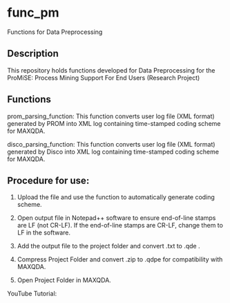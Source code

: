 # func_pm
Functions for Data Preprocessing

Description
-------------
This repository holds functions developed for Data Preprocessing for the ProMiSE: Process Mining Support For End Users (Research Project)

Functions
-------------

prom_parsing_function: This function converts user log file (XML format) generated by PROM into XML log containing time-stamped coding scheme for MAXQDA.

disco_parsing_function: This function converts user log file (XML format) generated by Disco into XML log containing time-stamped coding scheme for MAXQDA.

Procedure for use:
-------------

1. Upload the file and use the function to automatically generate coding scheme. 

2. Open output file in Notepad++ software to ensure end-of-line stamps are LF (not CR-LF). If the end-of-line stamps are CR-LF, change them to LF in the software.

3. Add the output file to the project folder and convert .txt to .qde   .

4. Compress Project Folder and convert .zip to .qdpe for compatibility with MAXQDA.

5. Open Project Folder in MAXQDA. 

YouTube Tutorial:

